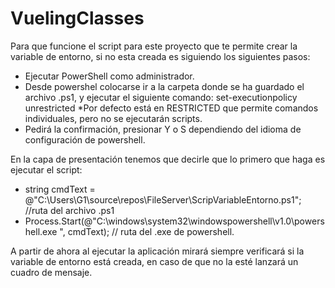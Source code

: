 # VuelingClasses
Para  que funcione el script para este proyecto que te permite crear la variable de entorno, si no esta creada es siguiendo los siguientes pasos:
- Ejecutar PowerShell como administrador.
- Desde powershel colocarse ir a la carpeta donde se ha guardado el archivo .ps1, y ejecutar el siguiente comando: set-executionpolicy unrestricted
*Por defecto está en RESTRICTED que permite comandos individuales, pero no se ejecutarán scripts.
- Pedirá la confirmación, presionar Y o S dependiendo del idioma de configuración de powershell.

En la capa de presentación tenemos que decirle que lo primero que haga es ejecutar el script:
- string cmdText = @"C:\Users\G1\source\repos\FileServer\ScripVariableEntorno.ps1"; //ruta del archivo .ps1
- Process.Start(@"C:\windows\system32\windowspowershell\v1.0\powershell.exe ", cmdText);		// ruta del .exe de powershell.

A partir de ahora al ejecutar la aplicación mirará siempre verificará si la variable de entorno está creada, en caso de que no la esté lanzará un cuadro de mensaje.
            
           
